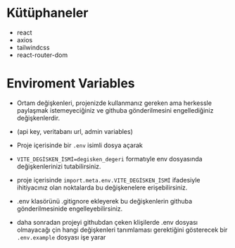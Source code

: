 # Kütüphaneler

- react
- axios
- tailwindcss
- react-router-dom

# Enviroment Variables

- Ortam değişkenleri, projenizde kullanmanız gereken ama herkessle paylaşmak istemeyeciğiniz ve githuba gönderilmesini engellediğiniz değişkenlerdir.
- (api key, veritabanı url, admin variables)

- Proje içerisinde bir `.env` isimli dosya açarak
- `VITE_DEGİSKEN_İSMİ=degisken_degeri` formatıyle env dosyasında değişkenlerinizi tutabilirsiniz.
- proje içerisinde `import.meta.env.VITE_DEGİSKEN_İSMİ` ifadesiyle ihitiyacınız olan noktalarda bu değişkenelere erişebilirsiniz.
- .env klasörünü .gitignore ekleyerek bu değişkenlerin githuba gönderilmesinide engelleyebilirsiniz.
- daha sonradan projeyi githubdan çeken klişilerde .env dosyası olmayacağı çin hangi değişkenleri tanımlaması gerektiğini gösterecek bir `.env.example` dosyası işe yarar
